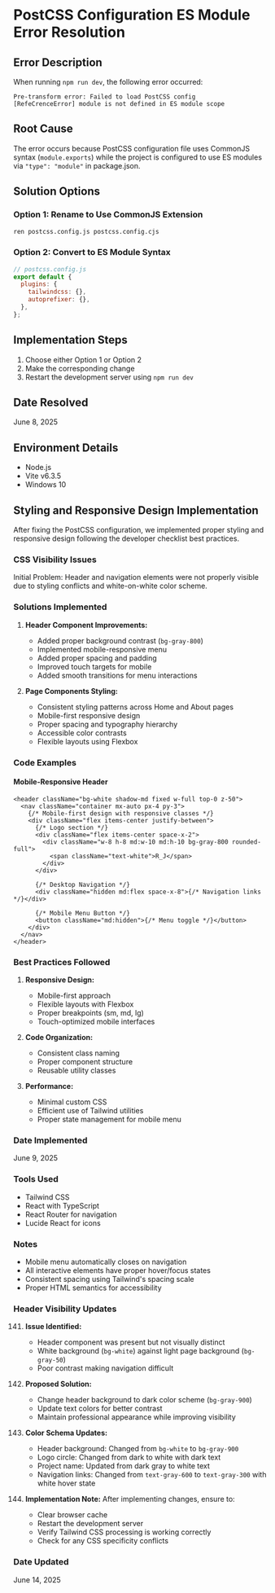 # PostCSS Configuration ES Module Error Resolution

## Error Description

When running `npm run dev`, the following error occurred:

```
Pre-transform error: Failed to load PostCSS config
[RefeCrenceError] module is not defined in ES module scope
```

## Root Cause

The error occurs because PostCSS configuration file uses CommonJS syntax (`module.exports`) while the project is configured to use ES modules via `"type": "module"` in package.json.

## Solution Options

### Option 1: Rename to Use CommonJS Extension

```bash
ren postcss.config.js postcss.config.cjs
```

### Option 2: Convert to ES Module Syntax

```javascript
// postcss.config.js
export default {
  plugins: {
    tailwindcss: {},
    autoprefixer: {},
  },
};
```

## Implementation Steps

1. Choose either Option 1 or Option 2
2. Make the corresponding change
3. Restart the development server using `npm run dev`

## Date Resolved

June 8, 2025

## Environment Details

- Node.js
- Vite v6.3.5
- Windows 10

## Styling and Responsive Design Implementation

After fixing the PostCSS configuration, we implemented proper styling and responsive design following the developer checklist best practices.

### CSS Visibility Issues

Initial Problem: Header and navigation elements were not properly visible due to styling conflicts and white-on-white color scheme.

### Solutions Implemented

1. **Header Component Improvements:**

   - Added proper background contrast (`bg-gray-800`)
   - Implemented mobile-responsive menu
   - Added proper spacing and padding
   - Improved touch targets for mobile
   - Added smooth transitions for menu interactions

2. **Page Components Styling:**
   - Consistent styling patterns across Home and About pages
   - Mobile-first responsive design
   - Proper spacing and typography hierarchy
   - Accessible color contrasts
   - Flexible layouts using Flexbox

### Code Examples

#### Mobile-Responsive Header

```tsx
<header className="bg-white shadow-md fixed w-full top-0 z-50">
  <nav className="container mx-auto px-4 py-3">
    {/* Mobile-first design with responsive classes */}
    <div className="flex items-center justify-between">
      {/* Logo section */}
      <div className="flex items-center space-x-2">
        <div className="w-8 h-8 md:w-10 md:h-10 bg-gray-800 rounded-full">
          <span className="text-white">R_J</span>
        </div>
      </div>

      {/* Desktop Navigation */}
      <div className="hidden md:flex space-x-8">{/* Navigation links */}</div>

      {/* Mobile Menu Button */}
      <button className="md:hidden">{/* Menu toggle */}</button>
    </div>
  </nav>
</header>
```

### Best Practices Followed

1. **Responsive Design:**

   - Mobile-first approach
   - Flexible layouts with Flexbox
   - Proper breakpoints (sm, md, lg)
   - Touch-optimized mobile interfaces

2. **Code Organization:**

   - Consistent class naming
   - Proper component structure
   - Reusable utility classes

3. **Performance:**
   - Minimal custom CSS
   - Efficient use of Tailwind utilities
   - Proper state management for mobile menu

### Date Implemented

June 9, 2025

### Tools Used

- Tailwind CSS
- React with TypeScript
- React Router for navigation
- Lucide React for icons

### Notes

- Mobile menu automatically closes on navigation
- All interactive elements have proper hover/focus states
- Consistent spacing using Tailwind's spacing scale
- Proper HTML semantics for accessibility

### Header Visibility Updates

141. **Issue Identified:**

     - Header component was present but not visually distinct
     - White background (`bg-white`) against light page background (`bg-gray-50`)
     - Poor contrast making navigation difficult

142. **Proposed Solution:**

     - Change header background to dark color scheme (`bg-gray-900`)
     - Update text colors for better contrast
     - Maintain professional appearance while improving visibility

143. **Color Schema Updates:**

     - Header background: Changed from `bg-white` to `bg-gray-900`
     - Logo circle: Changed from dark to white with dark text
     - Project name: Updated from dark gray to white text
     - Navigation links: Changed from `text-gray-600` to `text-gray-300` with white hover state

144. **Implementation Note:**
     After implementing changes, ensure to:
     - Clear browser cache
     - Restart the development server
     - Verify Tailwind CSS processing is working correctly
     - Check for any CSS specificity conflicts

### Date Updated

June 14, 2025

